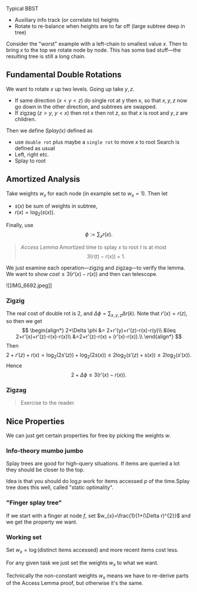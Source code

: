 Typical BBST
- Auxiliary info track (or correlate to) heights
- Rotate to re-balance when heights are to far off (large subtree deep in tree)

Consider the "worst" example with a left-chain to smallest value $x$. Then to bring $x$ to the top we rotate node by node. This has some bad stuff—the resulting tree is still a long chain.

## Fundamental Double Rotations
We want to rotate $x$ up two levels. Going up take $y,z$.
- If same direction ($x<y<z$) do single rot at y then x, so that $x,y,z$ now go down in the other direction, and subtrees are swapped.
- If zigzag ($z>y$, $y<x$) then rot $x$ then rot $z$, so that $x$ is root and $y,z$ are children.

Then we define *Splay($x$)* defined as
- use `double rot` plus maybe a `single rot` to move $x$ to root
Search is defined as usual
- Left, right etc.
- Splay to root

## Amortized Analysis
Take weights $w_{x}$ for each node (in example set to $w_{x}=1$). Then let 
- $s(x)$ be sum of weights in subtree,
- $r(x)=\log_{2}(s(x))$.

Finally, use
$$
\phi:=\sum_{x}r(x).
$$
> *Access Lemma*
> Amortized time to splay $x$ to root $t$ is at most
> $$3(r(t)-r(x))+1.$$

We just examine each operation—zigzig and zigzag—to verify the lemma. We want to show $cost \leq 3(r'(x)-r(x))$ and then can telescope.

![[IMG_6692.jpeg]]
### Zigzig
The real cost of double rot is $2$, and $\Delta \phi=\sum_{x,y,z}\Delta r(k)$. Note that $r'(x)=r(z),$ so then we get
$$
\begin{align*}
2+\Delta \phi
&= 2+r'(y)+r'(z)-r(x)-r(y)\\
&\leq 2+r'(x)+r'(z)-r(x)-r(x)\\
&=2+r'(z)-r(x) + (r'(x)-r(x)).\\
\end{align*}
$$
Then
$$
2+r'(z)+r(x)=\log_{2}(2s'(z))+\log_{2}(2s(x))\leq 2\log_{2}(s'(z)+s(x))\leq 2\log_{2}(s'(x)).
$$
Hence
$$
2+\Delta \phi\leq 3(r'(x)-r(x)).
$$
### Zigzag
> Exercise to the reader.

## Nice Properties
We can just get certain properties for free by picking the weights $w$.
### Info-theory mumbo jumbo
Splay trees are good for high-query situations. If items are queried a lot they should be closer to the top.

Idea is that you should do $\log p$ work for items accessed $p$ of the time.Splay tree does this well, called "static optimality".
### "Finger splay tree"
If we start with a finger at node $f$, set $w_{x}=\frac{1}{1+(\Delta r)^{2}}$ and we get the property we want.
### Working set
Set $w_{x}=\log(\text{distinct items accessed})$ and more recent items cost less.

For any given task we just set the weights $w_{x}$ to what we want.

Technically the non-constant weights $w_{x}$ means we have to re-derive parts of the Access Lemma proof, but otherwise it's the same.